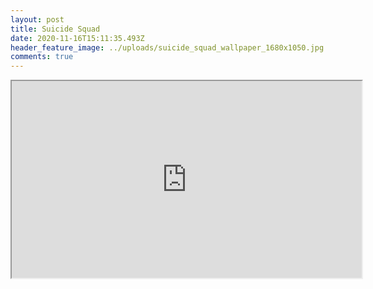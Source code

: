 ```yaml
---
layout: post
title: Suicide Squad
date: 2020-11-16T15:11:35.493Z
header_feature_image: ../uploads/suicide_squad_wallpaper_1680x1050.jpg
comments: true
---
```

<div class="video-box"><iframe width="560" height="315" src="https://www.youtube.com/embed/XXMrXyA3Yp0?rel=0" allow="accelerometer; autoplay; encrypted-media; gyroscope; picture-in-picture" allowfullscreen></iframe></div>